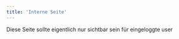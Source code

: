 ```yaml
---
title: 'Interne Seite'
---
```


Diese Seite sollte eigentlich nur sichtbar sein für eingeloggte user